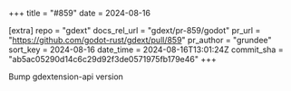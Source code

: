 +++
title = "#859"
date = 2024-08-16

[extra]
repo = "gdext"
docs_rel_url = "gdext/pr-859/godot"
pr_url = "https://github.com/godot-rust/gdext/pull/859"
pr_author = "grundee"
sort_key = 2024-08-16
date_time = 2024-08-16T13:01:24Z
commit_sha = "ab5ac05290d14c6c29d92f3de0571975fb179e46"
+++

Bump gdextension-api version
